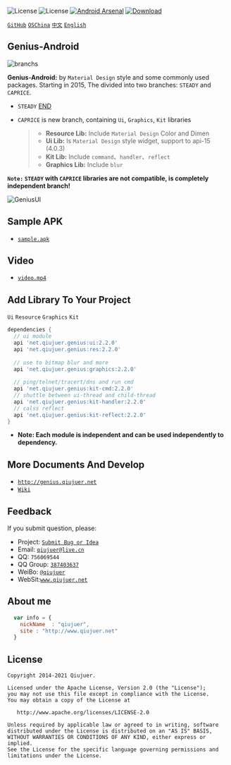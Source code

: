 ﻿![License](https://img.shields.io/github/license/qiujuer/Genius-Android.svg)
![License](https://img.shields.io/github/stars/qiujuer/Genius-Android.svg)
[![Android Arsenal](https://img.shields.io/badge/Android%20Arsenal-Genius--Android-brightgreen.svg?style=flat)](https://android-arsenal.com/details/1/1463)
[![Download](https://api.bintray.com/packages/qiujuer/maven/net.qiujuer.genius%3Aui/images/download.svg)](https://bintray.com/qiujuer/maven/net.qiujuer.genius%3Aui/_latestVersion)


[`GitHub`](https://github.com/qiujuer/Genius-Android) [`OSChina`](http://git.oschina.net/qiujuer/Genius-Android) [`中文`](README-ZH.md) [`English`](README.md)


## Genius-Android

![branchs](https://raw.githubusercontent.com/qiujuer/Genius-Android/master/caprice/release/branchs.png)

**Genius-Android:** by `Material Design` style and some commonly used packages.  Starting in 2015, The divided into two branches: `STEADY` and `CAPRICE`.
* `STEADY` [END](https://github.com/qiujuer/Genius-Android/tree/steady)

* `CAPRICE` is new branch, containing `Ui`, `Graphics`, `Kit` libraries 
  > * **Resource Lib:** Include `Material Design` Color and Dimen
	> * **Ui Lib:** Is `Material Design` style widget, support to api-15 (4.0.3) 
	> * **Kit Lib:** Include `command`、`handler`、`reflect` 
	> * **Graphics Lib:** Include `blur` 


**`Note:` `STEADY` with `CAPRICE` libraries are not compatible, is completely independent branch!**

![GeniusUI](https://raw.githubusercontent.com/qiujuer/Genius-Android/master/caprice/release/pic_ui.png)

## Sample APK

*  [`sample.apk`](https://raw.githubusercontent.com/qiujuer/Genius-Android/master/caprice/release/sample.apk)


## Video

*  [`video.mp4`](https://raw.githubusercontent.com/qiujuer/Genius-Android/master/caprice/release/video.mp4)


## Add Library To Your Project

`Ui` `Resource` `Graphics` `Kit`

```groovy
dependencies {
  // ui module
  api 'net.qiujuer.genius:ui:2.2.0'
  api 'net.qiujuer.genius:res:2.2.0'
  
  // use to bitmap blur and more
  api 'net.qiujuer.genius:graphics:2.2.0'
  
  // ping/telnet/tracert/dns and run cmd
  api 'net.qiujuer.genius:kit-cmd:2.2.0'
  // shuttle between ui-thread and child-thread
  api 'net.qiujuer.genius:kit-handler:2.2.0'
  // calss reflect
  api 'net.qiujuer.genius:kit-reflect:2.2.0'
}
```

*  **Note: Each module is independent and can be used independently to dependency.**



## More Documents And Develop

*  [`http://genius.qiujuer.net`](http://genius.qiujuer.net)
*  [`Wiki`](https://github.com/qiujuer/Genius-Android/wiki)



## Feedback

If you submit question, please:

* Project: [`Submit Bug or Idea`](https://github.com/qiujuer/Genius-Android/issues)
* Email: [`qiujuer@live.cn`](mailto:qiujuer@live.cn)
* QQ: `756069544`
* QQ Group: [`387403637`](http://shang.qq.com/wpa/qunwpa?idkey=3f1ed8e41ed84b07775ca593032c5d956fbd8c3320ce94817bace00549d58a8f)
* WeiBo: [`@qiujuer`](http://weibo.com/qiujuer)
* WebSit:[`www.qiujuer.net`](http://www.qiujuer.net)


## About me

```javascript
  var info = {
    nickName  : "qiujuer",
    site : "http://www.qiujuer.net"
  }
```



License
--------

    Copyright 2014-2021 Qiujuer.

    Licensed under the Apache License, Version 2.0 (the "License");
    you may not use this file except in compliance with the License.
    You may obtain a copy of the License at

       http://www.apache.org/licenses/LICENSE-2.0

    Unless required by applicable law or agreed to in writing, software
    distributed under the License is distributed on an "AS IS" BASIS,
    WITHOUT WARRANTIES OR CONDITIONS OF ANY KIND, either express or implied.
    See the License for the specific language governing permissions and
    limitations under the License.
